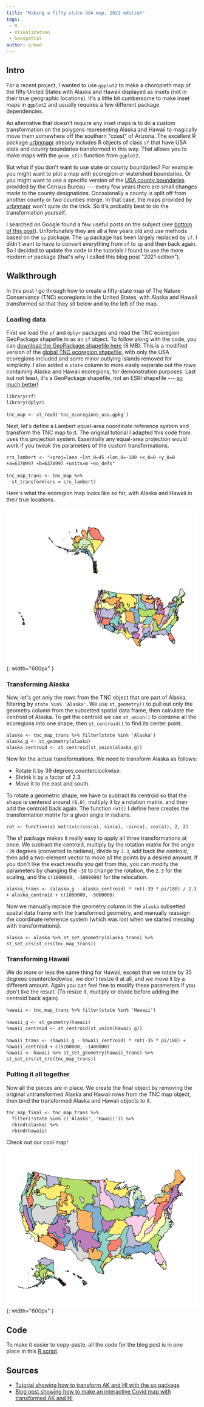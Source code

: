 ```yaml
---
title: "Making a fifty-state USA map, 2021 edition"
tags:
 - R
 - Visualization
 - Geospatial
author: qread
---
```


## Intro

For a recent project, I wanted to use `ggplot2` to make a choropleth map of the fifty United States with Alaska and Hawaii displayed as insets (not in their true geographic locations). It's a little bit cumbersome to make inset maps in `ggplot2` and usually requires a few different package dependencies.

An alternative that doesn't require any inset maps is to do a custom transformation on the polygons representing Alaska and Hawaii to magically move them somewhere off the southern "coast" of Arizona. The excellent R package [urbnmapr][urbnmapr] already includes R objects of class `sf` that have USA state and county boundaries transformed in this way. That allows you to make maps with the `geom_sf()` function from `ggplot2`. 

But what if you don't want to use state or county boundaries? For example you might want to plot a map with ecoregion or watershed boundaries. Or you might want to use a specific version of the [USA county boundaries][tiger] provided by the Census Bureau --- every few years there are small changes made to the county designations. Occasionally a county is split off from another county or two counties merge. In that case, the maps provided by [urbnmapr][urbnmapr] won't quite do the trick. So it's probably best to do the transformation yourself.

I searched on Google found a few useful posts on the subject (see [bottom of this post](#sources)). Unfortunately they are all a few years old and use methods based on the `sp` package. The `sp` package has been largely replaced by `sf`. I didn't want to have to convert everything from `sf` to `sp` and then back again. So I decided to update the code in the tutorials I found to use the more modern `sf` package (that's why I called this blog post "2021 edition").

## Walkthrough

In this post I go through how to create a fifty-state map of The Nature Conservancy (TNC) ecoregions in the United States, with Alaska and Hawaii transformed so that they sit below and to the left of the map.

### Loading data 

First we load the `sf` and `dplyr` packages and read the TNC ecoregion GeoPackage shapefile in as an `sf` object. To follow along with the code, you can [download the GeoPackage shapefile here][file] (8 MB). This is a modified version of the [global TNC ecoregion shapefile][tncshp], with only the USA ecoregions included and some minor outlying islands removed for simplicity. I also added a `state` column to more easily separate out the rows containing Alaska and Hawaii ecoregions, for demonstration purposes. Last but not least, it's a GeoPackage shapefile, not an ESRI shapefile --- [so much better][geopackage]!

```
library(sf)
library(dplyr)

tnc_map <- st_read('tnc_ecoregions_usa.gpkg')
```

Next, let's define a Lambert equal-area coordinate reference system and transform the TNC map to it. The original tutorial I adapted this code from uses this projection system. Essentially any equal-area projection would work if you tweak the parameters of the custom transformations.

```
crs_lambert <- "+proj=laea +lat_0=45 +lon_0=-100 +x_0=0 +y_0=0 +a=6370997 +b=6370997 +units=m +no_defs"

tnc_map_trans <- tnc_map %>%
  st_transform(crs = crs_lambert)
```

Here's what the ecoregion map looks like so far, with Alaska and Hawaii in their true locations.

![TNC ecoregions, true locations](/assets/images/tnc-usa-map1.png){: width="600px" }

### Transforming Alaska

Now, let's get only the rows from the TNC object that are part of Alaska, filtering by `state %in% 'Alaska'`. We use `st_geometry()` to pull out only the geometry column from the subsetted spatial data frame, then calculate the centroid of Alaska. To get the centroid we use `st_union()` to combine all the ecoregions into one shape, then `st_centroid()` to find its center point.

```
alaska <- tnc_map_trans %>% filter(state %in% 'Alaska')
alaska_g <- st_geometry(alaska)
alaska_centroid <- st_centroid(st_union(alaska_g))
```

Now for the actual transformations. We need to transform Alaska as follows:

- Rotate it by 39 degrees counterclockwise.
- Shrink it by a factor of 2.3.
- Move it to the east and south.

To rotate a geometric shape, we have to subtract its centroid so that the shape is centered around `(0,0)`, multiply it by a rotation matrix, and then add the centroid back again. The function `rot()` I define here creates the transformation matrix for a given angle in radians.

```
rot <- function(a) matrix(c(cos(a), sin(a), -sin(a), cos(a)), 2, 2)
```

The sf package makes it really easy to apply all three transformations at once. We subtract the centroid, multiply by the rotation matrix for the angle `-39` degrees (converted to radians), divide by `2.3`, add back the centroid, then add a two-element vector to move all the points by a desired amount. If you don't like the exact results you get from this, you can modify the parameters by changing the `-39` to change the rotation, the `2.3` for the scaling, and the `c(1000000, -5000000)` for the relocation.

```
alaska_trans <- (alaska_g - alaska_centroid) * rot(-39 * pi/180) / 2.3 + alaska_centroid + c(1000000, -5000000)
```

Now we manually replace the geometry column in the `alaska` subsetted spatial data frame with the transformed geometry, and manually reassign the coordinate reference system (which was lost when we started messing with transformations).

```
alaska <- alaska %>% st_set_geometry(alaska_trans) %>% st_set_crs(st_crs(tnc_map_trans))
```

### Transforming Hawaii

We do more or less the same thing for Hawaii, except that we rotate by 35 degrees counterclockwise, we don't resize it at all, and we move it by a different amount. Again you can feel free to modify these parameters if you don't like the result. (To resize it, multiply or divide before adding the centroid back again).

```
hawaii <- tnc_map_trans %>% filter(state %in% 'Hawaii')

hawaii_g <- st_geometry(hawaii)
hawaii_centroid <- st_centroid(st_union(hawaii_g))

hawaii_trans <- (hawaii_g - hawaii_centroid) * rot(-35 * pi/180) + hawaii_centroid + c(5200000, -1400000)
hawaii <- hawaii %>% st_set_geometry(hawaii_trans) %>% st_set_crs(st_crs(tnc_map_trans))
```

### Putting it all together

Now all the pieces are in place. We create the final object by removing the original untransformed Alaska and Hawaii rows from the TNC map object, then bind the transformed Alaska and Hawaii objects to it.

```
tnc_map_final <- tnc_map_trans %>%
  filter(!state %in% c('Alaska', 'Hawaii')) %>%
  rbind(alaska) %>%
  rbind(hawaii)
```

Check out our cool map!

![TNC ecoregions, Alaska and Hawaii transformed](/assets/images/tnc-usa-map2.png){: width="600px" }

## Code

To make it easier to copy-paste, all the code for the blog post is in one place in this [R script][code].

## Sources

- [Tutorial showing how to transform AK and HI with the sp package](https://rstudio-pubs-static.s3.amazonaws.com/94122_462a1d171e4944f0a99c1f91fd5071d5.html)
- [Blog post showing how to make an interactive Covid map with transformed AK and HI](https://www.storybench.org/how-to-shift-alaska-and-hawaii-below-the-lower-48-for-your-interactive-choropleth-map/)


[code]: https://cyberhelp.sesync.org/assets/files/transform_alaska_hawaii.R
[file]: https://cyberhelp.sesync.org/assets/files/tnc-ecoregions-usa.gpkg
[tncshp]: https://geospatial.tnc.org/datasets/b1636d640ede4d6ca8f5e369f2dc368b/about
[urbnmapr]: https://urbaninstitute.github.io/urbnmapr/articles/introducing-urbnmapr.html
[geopackage]: https://www.gis-blog.com/geopackage-vs-shapefile/
[tiger]: https://www.census.gov/geographies/mapping-files/time-series/geo/tiger-line-file.html
